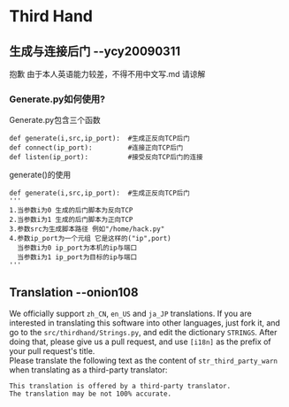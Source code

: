 # Third Hand


## 生成与连接后门 --ycy20090311

抱歉 由于本人英语能力较差，不得不用中文写.md 请谅解  

### Generate.py如何使用? 

Generate.py包含三个函数
```
def generate(i,src,ip_port):  #生成正反向TCP后门
def connect(ip_port):         #连接正向TCP后门
def listen(ip_port):          #接受反向TCP后门的连接
```    
generate()的使用
```
def generate(i,src,ip_port):  #生成正反向TCP后门
'''
1.当参数i为0 生成的后门脚本为反向TCP
2.当参数i为1 生成的后门脚本为正向TCP
3.参数src为生成脚本路径 例如"/home/hack.py"
4.参数ip_port为一个元组 它是这样的("ip",port)
  当参数i为0 ip_port为本机的ip与端口
  当参数i为1 ip_port为目标的ip与端口
'''
```  

## Translation --onion108

We officially support `zh_CN`, `en_US` and `ja_JP` translations. If you are interested in translating this software into other languages, just fork it, and go to the `src/thirdhand/Strings.py`, and edit the dictionary `STRINGS`. After doing that, please give us a pull request, and use `[i18n]` as the prefix of your pull request's title.  
Please translate the following text as the content of `str_third_party_warn` when translating as a third-party translator:
```
This translation is offered by a third-party translator.
The translation may be not 100% accurate.
```
